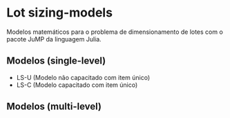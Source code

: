 # Lot sizing-models

Modelos matemáticos para o problema de dimensionamento de lotes com o pacote JuMP da linguagem Julia.

## Modelos (single-level)

- LS-U (Modelo não capacitado com item único)
- LS-C (Modelo capacitado com item único)

## Modelos (multi-level)
